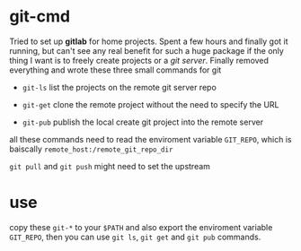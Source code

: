 # git-cmd
Tried to set up **gitlab** for home projects. Spent a few hours and finally got it running, but can't see any real benefit for such a huge package if the only thing I want is to freely create projects or a *git server*. Finally removed everything and wrote these three  small commands for git

* `git-ls` list the projects on the remote git server repo

* `git-get` clone the remote project without the need to specify the URL

* `git-pub` publish the local create git project into the remote server

all these commands need to read the enviroment variable `GIT_REPO`, which is 
baiscally `remote_host:/remote_git_repo_dir`

`git pull` and `git push` might need to set the upstream

# use
copy these `git-*` to your `$PATH` and also export the enviroment variable `GIT_REPO`, then you can use `git ls`, `git get` and `git pub` commands.
